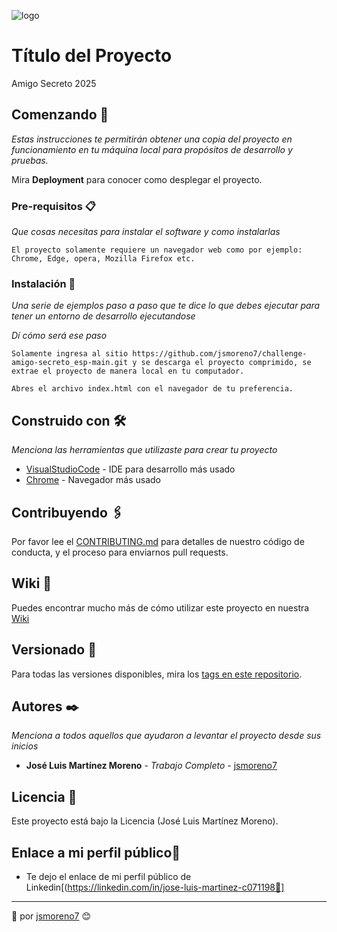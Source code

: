 ![logo](https://github.com/user-attachments/assets/0b610df6-10ef-4c4f-957a-011f114b8dda)

# Título del Proyecto

Amigo Secreto 2025

## Comenzando 🚀

_Estas instrucciones te permitirán obtener una copia del proyecto en funcionamiento en tu máquina local para propósitos de desarrollo y pruebas._

Mira **Deployment** para conocer como desplegar el proyecto.


### Pre-requisitos 📋

_Que cosas necesitas para instalar el software y como instalarlas_

```
El proyecto solamente requiere un navegador web como por ejemplo: Chrome, Edge, opera, Mozilla Firefox etc.
```

### Instalación 🔧

_Una serie de ejemplos paso a paso que te dice lo que debes ejecutar para tener un entorno de desarrollo ejecutandose_

_Dí cómo será ese paso_

```
Solamente ingresa al sitio https://github.com/jsmoreno7/challenge-amigo-secreto_esp-main.git y se descarga el proyecto comprimido, se extrae el proyecto de manera local en tu computador.
```

```
Abres el archivo index.html con el navegador de tu preferencia.
```
## Construido con 🛠️

_Menciona las herramientas que utilizaste para crear tu proyecto_

* [VisualStudioCode](https://code.visualstudio.com/) - IDE para desarrollo más usado
* [Chrome](https://www.google.com/webhp?hl=es-419&sa=X&ved=0ahUKEwjCn_fXmZmLAxUlaDABHUD2JZQQPAgI) - Navegador más usado

## Contribuyendo 🖇️

Por favor lee el [CONTRIBUTING.md](https://github.com/jsmoreno7/challenge-amigo-secreto_esp-main.git) para detalles de nuestro código de conducta, y el proceso para enviarnos pull requests.

## Wiki 📖

Puedes encontrar mucho más de cómo utilizar este proyecto en nuestra [Wiki]([https://github.com/tu/proyecto/wiki](https://github.com/jsmoreno7/challenge-amigo-secreto_esp-main.git))

## Versionado 📌

Para todas las versiones disponibles, mira los [tags en este repositorio](https://github.com/jsmoreno7/challenge-amigo-secreto_esp-main.git).

## Autores ✒️

_Menciona a todos aquellos que ayudaron a levantar el proyecto desde sus inicios_

* **José Luis Martínez Moreno** - *Trabajo Completo* - [jsmoreno7](https://github.com/jsmoreno7)

## Licencia 📄

Este proyecto está bajo la Licencia (José Luis Martínez Moreno).

## Enlace a mi perfil público🎁

* Te dejo el enlace de mi perfil público de Linkedin[(https://linkedin.com/in/jose-luis-martinez-c071198📢]

---
🚀 por [jsmoreno7](https://github.com/jsmoreno7) 😊
